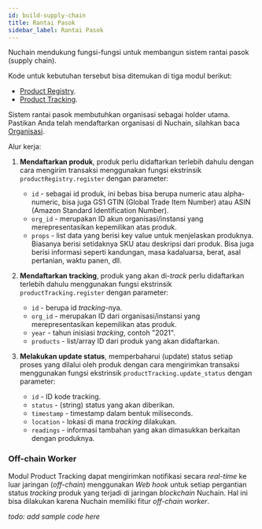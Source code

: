 ```yaml
---
id: build-supply-chain
title: Rantai Pasok
sidebar_label: Rantai Pasok
---
```


Nuchain mendukung fungsi-fungsi untuk membangun sistem rantai pasok (supply chain).

Kode untuk kebutuhan tersebut bisa ditemukan di tiga modul berikut:

- [Product Registry](https://github.com/nusantarachain/nuchain/tree/supplychain/frame/product-registry).
- [Product Tracking](https://github.com/nusantarachain/nuchain/tree/supplychain/frame/product-tracking).

Sistem rantai pasok membutuhkan organisasi sebagai holder utama. Pastikan Anda telah mendaftarkan
organisasi di Nuchain, silahkan baca [Organisasi](build-organization.md).

Alur kerja:

1. **Mendaftarkan produk**, produk perlu didaftarkan terlebih dahulu dengan cara mengirim transaksi
   menggunakan fungsi ekstrinsik `productRegistry.register` dengan parameter:

   - `id` - sebagai id produk, ini bebas bisa berupa numeric atau alpha-numeric, bisa juga GS1 GTIN
     (Global Trade Item Number) atau ASIN (Amazon Standard Identification Number).
   - `org_id` - merupakan ID akun organisasi/instansi yang merepresentasikan kepemilikan atas
     produk.
   - `props` - list data yang berisi key value untuk menjelaskan produknya. Biasanya berisi
     setidaknya SKU atau deskripsi dari produk. Bisa juga berisi informasi seperti kandungan, masa
     kadaluarsa, berat, asal pertanian, waktu panen, dll.

2. **Mendaftarkan tracking**, produk yang akan di-_track_ perlu didaftarkan terlebih dahulu
   menggunakan fungsi ekstrinsik `productTracking.register` dengan parameter:

   - `id` - berupa id _tracking_-nya.
   - `org_id` - merupakan ID dari organisasi/instansi yang merepresentasikan kepemilikan atas
     produk.
   - `year` - tahun inisiasi _tracking_, contoh "2021".
   - `products` - list/array ID dari produk yang akan didaftarkan.

3. **Melakukan update status**, memperbaharui (update) status setiap proses yang dilalui oleh produk
   dengan cara mengirimkan transaksi menggunakan fungsi ekstrinsik `productTracking.update_status`
   dengan parameter:

   - `id` - ID kode tracking.
   - `status` - (string) status yang akan diberikan.
   - `timestamp` - timestamp dalam bentuk miliseconds.
   - `location` - lokasi di mana _tracking_ dilakukan.
   - `readings` - informasi tambahan yang akan dimasukkan berkaitan dengan produknya.

### Off-chain Worker

Modul Product Tracking dapat mengirimkan notifikasi secara _real-time_ ke luar jaringan
(_off-chain_) menggunakan _Web hook_ untuk setiap pergantian status _tracking_ produk yang terjadi
di jaringan _blockchain_ Nuchain. Hal ini bisa dilakukan karena Nuchain memiliki fitur _off-chain
worker_.

_todo: add sample code here_

